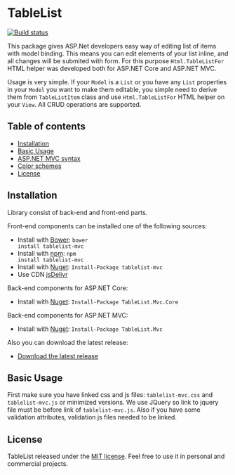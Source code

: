 # TableList

<a href="https://ci.appveyor.com/project/bantikyan/tablelist"><img src="https://ci.appveyor.com/api/projects/status/ectnla0f5r58yg2m/branch/master?svg=true" alt="Build status"></a>

This package gives ASP.Net developers easy way of editing list of items with model binding. This means you can edit elements of your list inline, and all changes will be submited with form. For this purpose ```Html.TableListFor``` HTML helper was developed both for ASP.NET Core and ASP.NET MVC.

Usage is very simple. If your ```Model``` is a ```List``` or you have any ```List``` properties in your ```Model``` you want to make them editable, you simple need to derive them from ```TableListItem``` class and use ```Html.TableListFor``` HTML helper on your ```View```. All CRUD operations are supported.

## Table of contents

* <a href="#user-content-installation">Installation</a>
* <a href="#user-content-basic-usage">Basic Usage</a>
* <a href="#user-content-aspnet-mvc-syntax">ASP.NET MVC syntax</a>
* <a href="#user-content-color-schemes">Color schemes</a>
* <a href="#user-content-license">License</a>

## Installation

Library consist of back-end  and front-end parts.

Front-end components can be installed one of the following sources:
* Install with [Bower](https://bower.io): <code>bower install tablelist-mvc</code>
* Install with [npm](https://www.npmjs.com/package/tablelist-mvc): <code>npm install tablelist-mvc</code>
* Install with [Nuget](https://www.nuget.org/packages/tablelist-mvc): <code>Install-Package tablelist-mvc</code>
* Use CDN [jsDelivr](https://www.jsdelivr.com/package/npm/tablelist-mvc)

Back-end components for ASP.NET Core:
* Install with [Nuget](https://www.nuget.org/packages/TableList.Mvc.Core): <code>Install-Package TableList.Mvc.Core</code>

Back-end components for ASP.NET MVC:
* Install with [Nuget](https://www.nuget.org/packages/TableList.Mvc): <code>Install-Package TableList.Mvc</code>

Also you can download the latest release: 
* [Download the latest release](https://github.com//bantikyan/icheck-bootstrap/archive/3.0.1.zip)

## Basic Usage

First make sure you have linked css and js files: ```tablelist-mvc.css``` and ```tablelist-mvc.js``` or minimized versions. We use JQuery so link to jquery file must be before link of ```tablelist-mvc.js```. Also if you have some validation attributes, validation js files needed to be linked.



## License

TableList released under the [MIT license](https://github.com/bantikyan/TableList/blob/master/LICENSE). Feel free to use it in personal and commercial projects.
